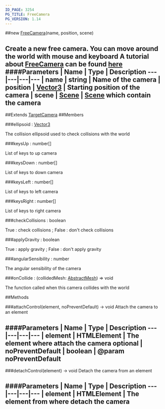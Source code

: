 ```yaml
---
ID_PAGE: 3254
PG_TITLE: FreeCamera
PG_VERSION: 1.14
---
```

##new [FreeCamera](page.php?p=3254)(name, position, scene)

Create a new free camera.
You can move around the world with mouse and keyboard
A tutorial about [FreeCamera](page.php?p=3254) can be found [here](https://github.com/BabylonJS/Babylon.js/wiki/05-Cameras)
####Parameters
 | Name | Type | Description
---|---|---|---
 | name | string | Name of the camera
 | position | [Vector3](page.php?p=3327) | Starting position of the camera
 | scene | [Scene](page.php?p=3274) | [Scene](page.php?p=3274) which contain the camera
---

##Extends [TargetCamera](page.php?p=3252)
##Members

###ellipsoid : [Vector3](page.php?p=3327)


The collision ellipsoid used to check collisions with the world

###keysUp : number[]


List of keys to up camera

###keysDown : number[]


List of keys to down camera

###keysLeft : number[]


List of keys to left camera

###keysRight : number[]


List of keys to right camera

###checkCollisions : boolean


True : check collisions ; False : don't check collisions

###applyGravity : boolean


True : apply gravity ; False : don't apply gravity

###angularSensibility : number


The angular sensibility of the camera

###onCollide : (collidedMesh: [AbstractMesh](page.php?p=3269)) =&gt; void


The function called when this camera collides with the world



##Methods

###attachControl(element, noPreventDefault) &rarr; void
Attach the camera to an element

####Parameters
 | Name | Type | Description
---|---|---|---
 | element | HTMLElement | The element where attach the camera
optional | noPreventDefault | boolean | @param noPreventDefault
---

###detachControl(element) &rarr; void
Detach the camera from an element

####Parameters
 | Name | Type | Description
---|---|---|---
 | element | HTMLElement | The element from where detach the camera
---
